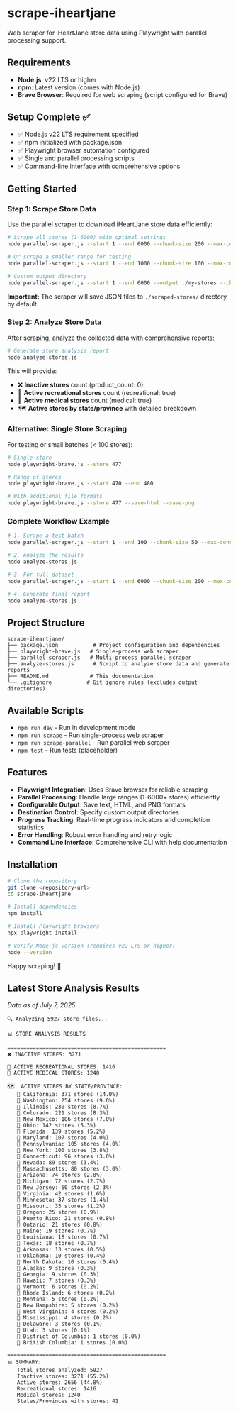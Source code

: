 # scrape-iheartjane

Web scraper for iHeartJane store data using Playwright with parallel processing support.

## Requirements

- **Node.js**: v22 LTS or higher
- **npm**: Latest version (comes with Node.js)
- **Brave Browser**: Required for web scraping (script configured for Brave)

## Setup Complete ✅

- ✅ Node.js v22 LTS requirement specified
- ✅ npm initialized with package.json
- ✅ Playwright browser automation configured
- ✅ Single and parallel processing scripts
- ✅ Command-line interface with comprehensive options

## Getting Started

### Step 1: Scrape Store Data

Use the parallel scraper to download iHeartJane store data efficiently:

```bash
# Scrape all stores (1-6000) with optimal settings
node parallel-scraper.js --start 1 --end 6000 --chunk-size 200 --max-concurrent 8

# Or scrape a smaller range for testing
node parallel-scraper.js --start 1 --end 1000 --chunk-size 100 --max-concurrent 5

# Custom output directory
node parallel-scraper.js --start 1 --end 6000 --output ./my-stores --chunk-size 200
```

**Important:** The scraper will save JSON files to `./scraped-stores/` directory by default.

### Step 2: Analyze Store Data

After scraping, analyze the collected data with comprehensive reports:

```bash
# Generate store analysis report
node analyze-stores.js
```

This will provide:
- ❌ **Inactive stores** count (product_count: 0)  
- 🎉 **Active recreational stores** count (recreational: true)
- 💊 **Active medical stores** count (medical: true)
- 🗺️ **Active stores by state/province** with detailed breakdown

### Alternative: Single Store Scraping

For testing or small batches (< 100 stores):

```bash
# Single store
node playwright-brave.js --store 477

# Range of stores
node playwright-brave.js --start 470 --end 480

# With additional file formats
node playwright-brave.js --store 477 --save-html --save-png
```

### Complete Workflow Example

```bash
# 1. Scrape a test batch
node parallel-scraper.js --start 1 --end 100 --chunk-size 50 --max-concurrent 5

# 2. Analyze the results
node analyze-stores.js

# 3. For full dataset
node parallel-scraper.js --start 1 --end 6000 --chunk-size 200 --max-concurrent 8

# 4. Generate final report
node analyze-stores.js
```

## Project Structure

```
scrape-iheartjane/
├── package.json           # Project configuration and dependencies
├── playwright-brave.js   # Single-process web scraper
├── parallel-scraper.js   # Multi-process parallel scraper
├── analyze-stores.js      # Script to analyze store data and generate reports
├── README.md             # This documentation
└── .gitignore           # Git ignore rules (excludes output directories)
```

## Available Scripts

- `npm run dev` - Run in development mode  
- `npm run scrape` - Run single-process web scraper
- `npm run scrape-parallel` - Run parallel web scraper
- `npm test` - Run tests (placeholder)

## Features

- **Playwright Integration**: Uses Brave browser for reliable scraping
- **Parallel Processing**: Handle large ranges (1-6000+ stores) efficiently
- **Configurable Output**: Save text, HTML, and PNG formats
- **Destination Control**: Specify custom output directories
- **Progress Tracking**: Real-time progress indicators and completion statistics
- **Error Handling**: Robust error handling and retry logic
- **Command Line Interface**: Comprehensive CLI with help documentation

## Installation

```bash
# Clone the repository
git clone <repository-url>
cd scrape-iheartjane

# Install dependencies
npm install

# Install Playwright browsers
npx playwright install

# Verify Node.js version (requires v22 LTS or higher)
node --version
```

Happy scraping! 🚀

## Latest Store Analysis Results

*Data as of July 7, 2025*

```
🔍 Analyzing 5927 store files...

📊 STORE ANALYSIS RESULTS

==================================================
❌ INACTIVE STORES: 3271

🎉 ACTIVE RECREATIONAL STORES: 1416
💊 ACTIVE MEDICAL STORES: 1240

🗺️  ACTIVE STORES BY STATE/PROVINCE:
   📍 California: 371 stores (14.0%)
   📍 Washington: 254 stores (9.6%)
   📍 Illinois: 230 stores (8.7%)
   📍 Colorado: 221 stores (8.3%)
   📍 New Mexico: 186 stores (7.0%)
   📍 Ohio: 142 stores (5.3%)
   📍 Florida: 139 stores (5.2%)
   📍 Maryland: 107 stores (4.0%)
   📍 Pennsylvania: 105 stores (4.0%)
   📍 New York: 100 stores (3.8%)
   📍 Connecticut: 96 stores (3.6%)
   📍 Nevada: 89 stores (3.4%)
   📍 Massachusetts: 80 stores (3.0%)
   📍 Arizona: 74 stores (2.8%)
   📍 Michigan: 72 stores (2.7%)
   📍 New Jersey: 60 stores (2.3%)
   📍 Virginia: 42 stores (1.6%)
   📍 Minnesota: 37 stores (1.4%)
   📍 Missouri: 33 stores (1.2%)
   📍 Oregon: 25 stores (0.9%)
   📍 Puerto Rico: 21 stores (0.8%)
   📍 Ontario: 21 stores (0.8%)
   📍 Maine: 19 stores (0.7%)
   📍 Louisiana: 18 stores (0.7%)
   📍 Texas: 18 stores (0.7%)
   📍 Arkansas: 13 stores (0.5%)
   📍 Oklahoma: 10 stores (0.4%)
   📍 North Dakota: 10 stores (0.4%)
   📍 Alaska: 9 stores (0.3%)
   📍 Georgia: 9 stores (0.3%)
   📍 Hawaii: 7 stores (0.3%)
   📍 Vermont: 6 stores (0.2%)
   📍 Rhode Island: 6 stores (0.2%)
   📍 Montana: 5 stores (0.2%)
   📍 New Hampshire: 5 stores (0.2%)
   📍 West Virginia: 4 stores (0.2%)
   📍 Mississippi: 4 stores (0.2%)
   📍 Delaware: 3 stores (0.1%)
   📍 Utah: 3 stores (0.1%)
   📍 District of Columbia: 1 stores (0.0%)
   📍 British Columbia: 1 stores (0.0%)

==================================================
📊 SUMMARY:
   Total stores analyzed: 5927
   Inactive stores: 3271 (55.2%)
   Active stores: 2656 (44.8%)
   Recreational stores: 1416
   Medical stores: 1240
   States/Provinces with stores: 41
```
